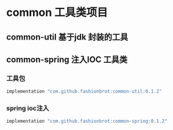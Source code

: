 # common  工具类项目
## common-util   基于jdk 封装的工具
## common-spring 注入IOC 工具类


### 工具包
```gradle
implementation "com.github.fashionbrot:common-util:0.1.2"
```


### spring ioc注入
```gradle
implementation "com.github.fashionbrot:common-spring:0.1.2"
```
